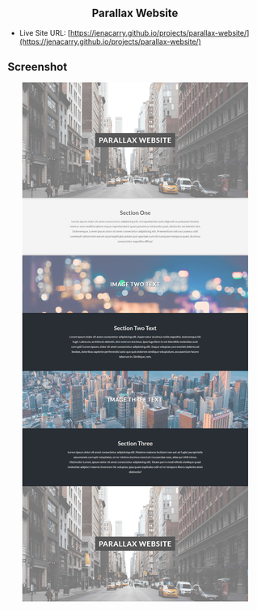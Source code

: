 <div align="center">
  <h2>Parallax Website</h2>
</div>

- Live Site URL: [https://jenacarry.github.io/projects/parallax-website/](https://jenacarry.github.io/projects/parallax-website/)

## Screenshot

<div align="center">

![](./assets/images/screenshot.png)

</div>
